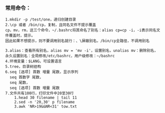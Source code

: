 ### 常用命令：
    1.mkdir -p /test/one，递归创建目录
    2.\cp 或者 /bin/cp，复制，且同名文件不提示覆盖
    cp，mv，rm，这三个命令，~/.bashrc将其命名了别名：alias cp=cp -i，-i表示同名文件覆盖时，提示。
    因此如果不想提示，则不要调用别名就行：、\屏蔽别名，/bin/cp全路径，不调用别名 
    
    3.alias：查看所有别名，alias mv = 'mv -i'，设置别名，unalias mv：删除别名，
    永久设置别名：全局修改/etc/bashrc，用户级修改：~/bashrc
    4.环境变量：$LANG，可设置语言
    5.tree，目录树结构
    6.seq [选项] 首数 增量 尾数，显示序列
      seq 首数字 尾数，
      seq 尾数，
      seq [选项] 首数 增量 尾数
    7.文件共有100行，打印文件中20至30行
        1.head 30 filename | tail 11
        2.sed -n '20,30' p filename
        3.awk 'NR>19&&NR<31' tow.txt 
